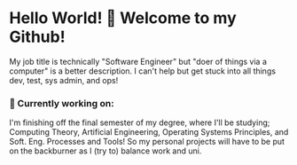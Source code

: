# Hello World! 🤙 Welcome to my Github!

<!--
**MinuraIddamalgoda/MinuraIddamalgoda** is a ✨ _special_ ✨ repository because its `README.md` (this file) appears on your GitHub profile.

Here are some ideas to get you started:

- 🔭 I’m currently working on ...
- 🌱 I’m currently learning ...
- 👯 I’m looking to collaborate on ...
- 🤔 I’m looking for help with ...
- 💬 Ask me about ...
- 📫 How to reach me: ...
- 😄 Pronouns: ...
- ⚡ Fun fact: ...
-->

My job title is technically "Software Engineer" but "doer of things via a computer" is a better description. I can't help but get stuck into all things dev, test, sys admin, and ops!

### 🔭 Currently working on:
I'm finishing off the final semester of my degree, where I'll be studying; Computing Theory, Artificial Engineering, Operating Systems Principles, and Soft. Eng. Processes and Tools! So my personal projects will have to be put on the backburner as I (try to) balance work and uni.
